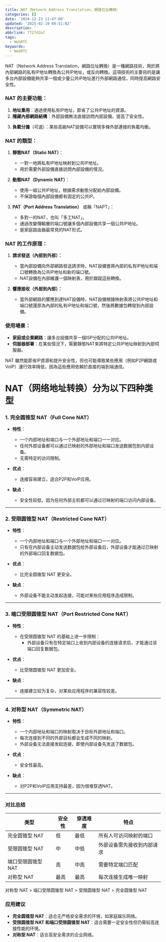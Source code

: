 ```yaml
---
title: NAT（Network Address Translation，網路位址轉換）
categories: []
date: '2024-12-23 11:47:00'
updated: '2025-02-19 08:51:02'
description: ''
abbrlink: 7727d3af
tags:
  - WebRTC
keywords:
  - WebRTC
---
```

NAT（Network Address Translation，網路位址轉換）是一種網路技術，用於將內部網路的私有IP地址轉換為公共IP地址，或反向轉換。這項技術的主要目的是讓多台內部設備能夠共享一個或少量公共IP地址進行外部網路通信，同時提高網路安全性。

### NAT 的主要功能：

1. **地址重用**：通過使用私有IP地址，節省了公共IP地址的資源。
2. **隱藏內部網路結構**：外部設備無法直接訪問內部設備，提高了安全性。
 <!-- more -->
 3. **負載分擔**（可選）：某些高級NAT設備可以實現多條外部連接的負載均衡。

### NAT 的類型：

1. **靜態NAT（Static NAT）**：
    
    - 一對一地將私有IP地址映射到公共IP地址。
    - 用於需要外部設備直接訪問內部設備的情況。
2. **動態NAT（Dynamic NAT）**：
    
    - 使用一組公共IP地址，根據需求動態分配給內部設備。
    - 不保證每個內部設備都有固定的公共IP。
3. **PAT（Port Address Translation）** 或稱「NAPT」：
    
    - 多對一的NAT，也叫「多工NAT」。
    - 通過改變傳輸層的端口號讓多個內部設備共享一個公共IP地址。
    - 是家庭路由器最常見的NAT形式。

### NAT 的工作原理：

1. **請求發送（內部到外部）：**
    
    - 當內部設備向外部網路發送請求時，NAT設備會將內部的私有IP地址和端口號轉換為公共IP地址和新的端口號。
    - NAT設備在內部維護一個映射表，用於跟蹤這些轉換。
2. **響應接收（外部到內部）：**
    
    - 當外部網路的響應到達NAT設備時，NAT設備根據映射表將公共IP地址和端口號還原為內部的私有IP地址和端口號，然後將數據包轉發到內部設備。

### 使用場景：

- **家庭或企業網路**：讓多台設備共享一個ISP分配的公共IP地址。
- **伺服器部署**：在某些情況下，需要靜態NAT來將特定公共IP地址映射到內部伺服器。

NAT 雖然能節省IP資源和提升安全性，但也可能導致某些應用（例如P2P網路或VoIP）運行效率降低，因為這些應用依賴於直接的端到端通信。

# NAT（网络地址转换）分为以下四种类型
### 1. **完全圆锥型 NAT（Full Cone NAT）**

- **特性**：
    
    - 一个内部地址和端口与一个外部地址和端口一一对应。
    - 任何外部设备都可以通过已映射的外部地址和端口发送数据包到内部设备。
    - 无需特定的访问限制。
- **优点**：
    
    - 连接容易建立，适合P2P和VoIP应用。
- **缺点**：
    
    - 安全性较低，因为任何外部主机都可以通过已映射的端口访问内部设备。

---

### 2. **受限圆锥型 NAT（Restricted Cone NAT）**

- **特性**：
    
    - 一个内部地址和端口与一个外部地址和端口一一对应。
    - 只有在内部设备主动发送数据包给外部设备后，外部设备才能通过已映射的外部端口回复数据包。
- **优点**：
    
    - 比完全圆锥型 NAT 更安全。
- **缺点**：
    
    - 外部设备不能主动发起连接，可能对某些应用程序造成限制。

---

### 3. **端口受限圆锥型 NAT（Port Restricted Cone NAT）**

- **特性**：
    
    - 在受限圆锥型 NAT 的基础上进一步限制：
        - 外部设备只有在特定端口上收到内部设备的连接请求后，才能通过该端口回复数据包。
- **优点**：
    
    - 比受限圆锥型 NAT 更加安全。
- **缺点**：
    
    - 连接建立较为复杂，对某些应用程序的兼容性较差。

---

### 4. **对称型 NAT（Symmetric NAT）**

- **特性**：
    
    - 一个内部地址和端口的映射取决于目标外部地址和端口。
    - 每次连接到不同的外部目标都会生成不同的映射。
    - 外部设备无法直接发起连接，即使内部设备先发送了数据包。
- **优点**：
    
    - 安全性最高。
- **缺点**：
    
    - 对P2P和VoIP应用支持最差，因为很难穿透NAT。

---

### **对比总结**

| 类型          | 安全性 | 穿透难度 | 特点            |
| ----------- | --- | ---- | ------------- |
| 完全圆锥型 NAT   | 低   | 最低   | 所有人可访问映射的端口   |
| 受限圆锥型 NAT   | 中   | 中低   | 外部设备需先接收到内部请求 |
| 端口受限圆锥型 NAT | 高   | 中高   | 需要特定端口匹配      |
| 对称型 NAT     | 最高  | 最高   | 每次连接生成唯一映射    |
对称型 NAT > 端口受限圆锥型 NAT > 受限圆锥型 NAT > 完全圆锥型 NAT
### **应用建议**

- **完全圆锥型 NAT**：适合无严格安全需求的环境，如家庭娱乐网络。
- **受限圆锥型 NAT 和端口受限圆锥型 NAT**：适合需要一定安全性但仍需较高连接性能的环境。
- **对称型 NAT**：适合高安全需求的企业网络。